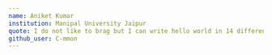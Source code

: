 ```yaml
---
name: Aniket Kumar
institution: Manipal University Jaipur
quote: I do not like to brag but I can write hello world in 14 different language.
github_user: C-mmon
---
```

